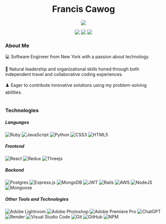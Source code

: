 <h1 align="center">
  Francis Cawog
</h1>


<p align="center">
  <a href="https://github.com/FrancisCawog/readme-typing-svg">
    <img src="https://readme-typing-svg.demolab.com/?lines=Full-Stack%20Web%20Developer;Ruby%20on%20Rails%20Enthusiast;React%20with%20Redux%20Aficionado;Actively%20learning%20Python;Always%20trying%20to%20learn&font=Fira%20Code&center=true&width=440&height=45&color=FF663FF0&vCenter=true&pause=1000&size=22" /></a>
</p>

<p align="center">
<a href="mailto:franciscawog@gmail.com"><img src="https://img.shields.io/badge/-Email_Me-FFFFFF?style=flat-square&logo=gmail&logoColor=color"></a>
<a href="https://www.linkedin.com/in/francis-cawog-958178187/" target="_blank"><img src="https://img.shields.io/badge/-LinkedIn-0077B5?style=flat-square&logo=linkedin&logoColor=color/"/></a>
<a href="https://franciscawog.com" target="_blank"><img src="https://img.shields.io/badge/Portfolio-site?logoColor=blue"/></a>
</p>

### About Me
<p>
💻 Software Engineer from New York with a passion about technology. <br/><br/>
🌃 Natural leadership and organizational skills honed through both independent travel and collaborative coding experiences. <br/><br/>
♟️ Eager to contribute innovative solutions using my problem-solving abilities.<br/><br/>
</p>

<h3>
  Technologies
</h3>

##### Languages
![Ruby](https://img.shields.io/badge/ruby-%23CC342D.svg?style=for-the-badge&logo=ruby&logoColor=white)
![JavaScript](https://img.shields.io/badge/javascript-%23323330.svg?style=for-the-badge&logo=javascript&logoColor=%23F7DF1E)
![Python](https://img.shields.io/badge/python-3670A0?style=for-the-badge&logo=python&logoColor=ffdd54)
![CSS3](https://img.shields.io/badge/css3-%231572B6.svg?style=for-the-badge&logo=css3&logoColor=white)
![HTML5](https://img.shields.io/badge/html5-%23E34F26.svg?style=for-the-badge&logo=html5&logoColor=white)

##### Frontend
![React](https://img.shields.io/badge/react-%2320232a.svg?style=for-the-badge&logo=react&logoColor=%2361DAFB)
![Redux](https://img.shields.io/badge/redux-%23593d88.svg?style=for-the-badge&logo=redux&logoColor=white)
![Threejs](https://img.shields.io/badge/threejs-black?style=for-the-badge&logo=three.js&logoColor=white)

##### Backend
![Postgres](https://img.shields.io/badge/postgres-%23316192.svg?style=for-the-badge&logo=postgresql&logoColor=white)
![Express.js](https://img.shields.io/badge/express.js-%23404d59.svg?style=for-the-badge&logo=express&logoColor=%2361DAFB)
![MongoDB](https://img.shields.io/badge/MongoDB-%234ea94b.svg?style=for-the-badge&logo=mongodb&logoColor=white)
![JWT](https://img.shields.io/badge/JWT-black?style=for-the-badge&logo=JSON%20web%20tokens)
![Rails](https://img.shields.io/badge/rails-%23CC0000.svg?style=for-the-badge&logo=ruby-on-rails&logoColor=white)
![AWS](https://img.shields.io/badge/AWS-%23FF9900.svg?style=for-the-badge&logo=amazon-aws&logoColor=white)
![NodeJS](https://img.shields.io/badge/node.js-6DA55F?style=for-the-badge&logo=node.js&logoColor=white)
![Mongoose](https://img.shields.io/badge/-Mongoose-880000?style=for-the-badge&logo=mongoose&logoColor=white)

##### Other Tools and Technologies
![Adobe Lightroom](https://img.shields.io/badge/Adobe%20Lightroom-31A8FF.svg?style=for-the-badge&logo=Adobe%20Lightroom&logoColor=white)
![Adobe Photoshop](https://img.shields.io/badge/adobe%20photoshop-%2331A8FF.svg?style=for-the-badge&logo=adobe%20photoshop&logoColor=white)
![Adobe Premiere Pro](https://img.shields.io/badge/Adobe%20Premiere%20Pro-9999FF.svg?style=for-the-badge&logo=Adobe%20Premiere%20Pro&logoColor=white)
![ChatGPT](https://img.shields.io/badge/chatGPT-74aa9c?style=for-the-badge&logo=openai&logoColor=white)
![Render](https://img.shields.io/badge/Render-%46E3B7.svg?style=for-the-badge&logo=render&logoColor=white)
![Visual Studio Code](https://img.shields.io/badge/Visual%20Studio%20Code-0078d7.svg?style=for-the-badge&logo=visual-studio-code&logoColor=white)
![Git](https://img.shields.io/badge/git-%23F05033.svg?style=for-the-badge&logo=git&logoColor=white)
![GitHub](https://img.shields.io/badge/github-%23121011.svg?style=for-the-badge&logo=github&logoColor=white)
![NPM](https://img.shields.io/badge/NPM-%23CB3837.svg?style=for-the-badge&logo=npm&logoColor=white)


<!--
**FrancisCawog/FrancisCawog** is a ✨ _special_ ✨ repository because its `README.md` (this file) appears on your GitHub profile.

Here are some ideas to get you started:

- 🔭 I’m currently working on ...
- 🌱 I’m currently learning ...
- 👯 I’m looking to collaborate on ...
- 🤔 I’m looking for help with ...
- 💬 Ask me about ...
- 📫 How to reach me: ...
- 😄 Pronouns: ...
- ⚡ Fun fact: ...
-->
